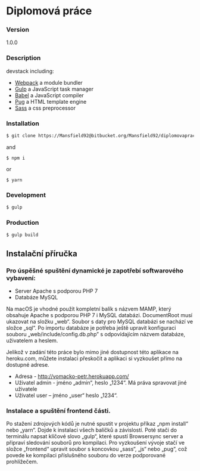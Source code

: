 # Diplomová práce

### Version
1.0.0

### Description
devstack including:
* [Webpack](https://webpack.github.io/) a module bundler
* [Gulp](http://gulpjs.com/) a JavaScript task manager
* [Babel](https://babeljs.io/) a JavaScript compiler
* [Pug](http://jade-lang.com/) a HTML template engine
* [Sass](http://sass-lang.com/) a css preprocessor

### Installation
```sh
$ git clone https://Mansfield92@bitbucket.org/Mansfield92/diplomovaprace.git
```
and
```
$ npm i
```
or
```
$ yarn
```

### Development
```sh
$ gulp
```

### Production
```sh
$ gulp build
```

## Instalační příručka

### Pro úspěšné spuštění dynamické je zapotřebí softwarového vybavení:
* Server Apache s podporou PHP 7
* Databáze MySQL

Na macOS je vhodné použít kompletní balík s názvem MAMP, který obsahuje Apache
s podporou PHP 7 i MySQL databázi. DocumentRoot musí ukazovat na složku „web“. Soubor
s daty pro MySQL databázi se nachází ve složce „sql“. Po importu databáze je potřeba ještě
upravit konfiguraci souboru „web/include/config.db.php” s odpovídajícím názvem databáze,
uživatelem a heslem.

Jelikož v zadání této práce bylo mimo jiné dostupnost této aplikace na heroku.com, můžete
instalaci přeskočit a aplikaci si vyzkoušet přímo na dostupné adrese.

* Adresa - http://vomacko-petr.herokuapp.com/
* Uživatel admin - jméno „admin“, heslo „1234“. Má práva spravovat jiné uživatele
* Uživatel user – jméno „user“ heslo „1234“.

### Instalace a spuštění frontend části.

Po stažení zdrojových kódů je nutné spustit v projektu příkaz „npm install“ nebo „yarn“. Dojde
k instalaci všech balíčků a závislostí. Poté stači do terminálu napsat klíčové slovo „gulp“, které
spustí Browsersync server a připraví sledování souborů pro kompilaci. Pro vyzkoušení vývoje
stačí ve složce „frontend“ upravit soubor s koncovkou „sass“, „js“ nebo „pug“, což povede ke
kompilaci příslušného souboru do verze podporované prohlížečem.
